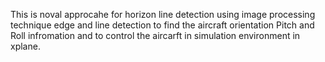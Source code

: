 This is noval approcahe for horizon line detection using image processing technique edge and line detection to find the aircraft orientation Pitch and Roll infromation and to control the aircarft in simulation environment in xplane.
